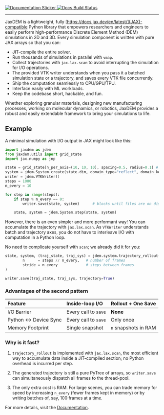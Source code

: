 <div class="github-only">
    <a href="https://cdelv.github.io/JaxDEM">
      <img src="https://img.shields.io/badge/Documentation-blue?style=flat&logo=readthedocs&logoColor=white" alt="Documentation Sticker">
    </a>
    <!-- Convert the Markdown badge to HTML <img> and <a> tags -->
    <a href="https://github.com/cdelv/JaxDEM/actions/workflows/docs.yml">
      <img src="https://img.shields.io/github/actions/workflow/status/cdelv/JaxDEM/docs.yml?branch=main&label=Docs%20Status&logo=github&style=flat-square" alt="Docs Build Status">
    </a>
</div>

----

JaxDEM is a lightweight, fully [https://docs.jax.dev/en/latest/](JAX)-compatible Python library that empowers researchers and engineers to easily perform high-performance Discrete Element Method (DEM) simulations in 2D and 3D. Every simulation component is written with pure JAX arrays so that you can:

*   JIT-compile the entire solver.
*   Run thousands of simulations in parallel with `vmap`.
*   Collect trajectories with `jax.lax.scan` to avoid interrupting the simulation for I/O operations.
*   The provided VTK writer understands when you pass it a batched simulation state or a trajectory, and saves every VTK file concurrently.
*   Ship the computation seamlessly to CPU/GPU/TPU.
*   Interface easily with ML workloads.
*   Keep the codebase short, hackable, and fun.

Whether exploring granular materials, designing new manufacturing processes, working on molecular dynamics, or robotics, JaxDEM provides a robust and easily extendable framework to bring your simulations to life.

## Example

A minimal simulation with I/O output in JAX might look like this:

```python
import jaxdem as jdem
from jaxdem.utils import grid_state
import jax.numpy as jnp

state = grid_state(n_per_axis=(10, 10, 10), spacing=0.5, radius=0.1) # Initialize particles aranged in a grid
system = jdem.System.create(state.dim, domain_type="reflect", domain_kw={"box_size": 20.0 * jnp.ones(state.dim)})
writer = jdem.VTKWriter()
steps = 1000
n_every = 10

for step in range(steps):
    if step % n_every == 0:
        writer.save(state, system)      # blocks until files are on disk

    state, system = jdem.System.step(state, system)
```

However, there is an even simpler and more performant way! You can accumulate the trajectory with `jax.lax.scan`. As `VTKWriter` understands batch and trajectory axes, you do not have to interleave I/O with computation in a Python loop.

No need to complicate yourself with `scan`; we already did it for you:

```python
state, system, (traj_state, traj_sys) = jdem.system.trajectory_rollout(state, system,
        n      = steps // n_every,   # number of frames
        stride = n_every             # steps between frames
)

writer.save(traj_state, traj_sys, trajectory=True)
```

### Advantages of the second pattern

| Feature              | Inside-loop I/O            | Rollout + One Save       |
| :------------------  | :------------------------- | :----------------------- |
| I/O Barrier          | Every call to `save`       | **None**                 |
| Python ↔ Device Sync | Every call to `save`       | Only once                |
| Memory Footprint     | Single snapshot            | `n` snapshots in RAM     |

### Why is it fast?

1.  `trajectory_rollout` is implemented with `jax.lax.scan`, the most efficient way to accumulate data inside a JIT-compiled section; no Python overhead is incurred per step.

2.  The generated trajectory is still a pure PyTree of arrays, so
    `writer.save` can simultaneously dispatch all frames to the thread-pool.

3.  The only extra cost is RAM. For large scenes, you can trade memory for speed by increasing `n_every`
    (fewer frames kept in memory) or by writing batches of, say, 100
    frames at a time.

<div class="github-only">
    For more details, visit the <a href="https://cdelv.github.io/JaxDEM">Documentation</a>.
</div>
